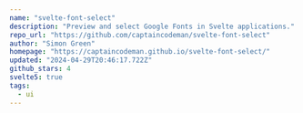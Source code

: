 ```yaml
---
name: "svelte-font-select"
description: "Preview and select Google Fonts in Svelte applications."
repo_url: "https://github.com/captaincodeman/svelte-font-select"
author: "Simon Green"
homepage: "https://captaincodeman.github.io/svelte-font-select/"
updated: "2024-04-29T20:46:17.722Z"
github_stars: 4
svelte5: true
tags: 
  - ui
---
```


